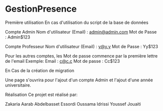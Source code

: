# GestionPresence



Première utilisation
En cas d'utilisation du script de la base de données

Compte Admin
Nom d'utilisateur (Email) : admin@admin.com
Mot de Passe : Admin$123

Compte Professeur
Nom d'utilisateur (Email) : y@y.y
Mot de Passe : Yy$123

Pour les autres comptes, les Mot de passe commence par la première lettre de l'email
Exemple: Email : c@c.c
Mot de passe : Cc$123

En Cas de la création de migration

Une page s'ouvrira pour l'ajout d'un compte Admin et l'ajout d'une année universitaire.

Réalisation
Ce projet est réalisé par:

Zakaria Aarab
Abdelbasset Essordi
Oussama Idrissi
Youssef Jouaiti


